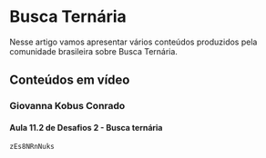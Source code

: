 # Busca Ternária

Nesse artigo vamos apresentar vários conteúdos produzidos pela comunidade brasileira sobre Busca Ternária.

## Conteúdos em vídeo

### Giovanna Kobus Conrado

#### Aula 11.2 de Desafios 2 - Busca ternária

```youtube
zEs8NRnNuks
```